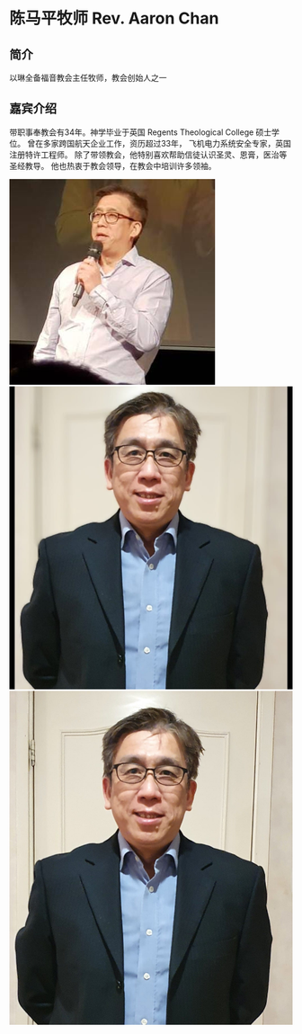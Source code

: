 # 陈马平牧师 Rev. Aaron Chan

## 简介
以琳全备福音教会主任牧师，教会创始人之一

## 嘉宾介绍
带职事奉教会有34年。神学毕业于英国 Regents Theological College 硕士学位。
曾在多家跨国航天企业工作，资历超过33年，
飞机电力系统安全专家，英国注册特许工程师。
除了带领教会，他特别喜欢帮助信徒认识圣灵、恩膏，医治等圣经教导。 
他也热衷于教会领导，在教会中培训许多领袖。

[//]: # (photos)
![aaron_chan_1](aaron_chan_1.jpeg)
![aaron_chan_2](aaron_chan_2.jpeg)
![aaron_chan_3](aaron_chan_3.jpeg)
